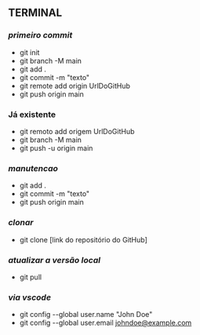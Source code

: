 ## TERMINAL
### *primeiro commit*
* git init
* git branch -M main
* git add .
* git commit -m "texto"
* git remote add origin UrlDoGitHub
* git push origin main

### Já existente
* git remoto add origem UrlDoGitHub
* git branch -M main 
* git push -u origin main

### *manutencao*
* git add  .
* git commit -m "texto"
* git push origin main

### *clonar*
* git clone [link do repositório do GitHub]

### *atualizar a versão local*
* git pull

### *via vscode*
* git config --global user.name "John Doe"
* git config --global user.email johndoe@example.com
